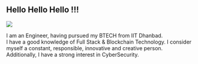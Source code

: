 ## Hello Hello Hello !!!

<img src="https://res.cloudinary.com/dbncp99x2/image/upload/v1718389466/pL-17_tw7o3z.png" />

I am an Engineer, having pursued my BTECH from IIT Dhanbad.<br>
I have a good knowledge of Full Stack & Blockchain Technology. I consider myself a constant, responsible, innovative and creative person.<br>
Additionally, I have a strong interest in CyberSecurity.

<!--
**PiyushLunawat/PiyushLunawat** is a ✨ _special_ ✨ repository because its `README.md` (this file) appears on your GitHub profile.

Here are some ideas to get you started:

- 🔭 I’m currently working on ...
- 🌱 I’m currently learning ...
- 👯 I’m looking to collaborate on ...
- 🤔 I’m looking for help with ...
- 💬 Ask me about ...
- 📫 How to reach me: ...
- 😄 Pronouns: ...
- ⚡ Fun fact: ...
-->

